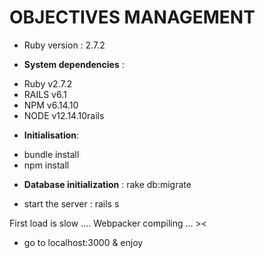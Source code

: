 # OBJECTIVES MANAGEMENT

* Ruby version  : 2.7.2

* **System dependencies** :

- Ruby v2.7.2
- RAILS v6.1
- NPM v6.14.10
- NODE v12.14.10rails 


* **Initialisation**:
- bundle install
- npm install

* **Database initialization** : rake db:migrate

* start the server : rails s

First load is slow .... Webpacker compiling ... ><

* go to localhost:3000 & enjoy